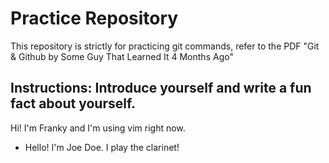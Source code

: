 # Practice Repository

This repository is strictly for practicing git commands, refer to the PDF "Git & Github by Some Guy That Learned It 4 Months Ago"

## Instructions: Introduce yourself and write a fun fact about yourself.
Hi! I'm Franky and I'm using vim right now.

* Hello! I'm Joe Doe. I play the clarinet!
